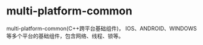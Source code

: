 # multi-platform-common
multi-platform-common(C++跨平台基础组件)， IOS、ANDROID、WINDOWS等多个平台的基础组件，包含网络、线程、锁等。
